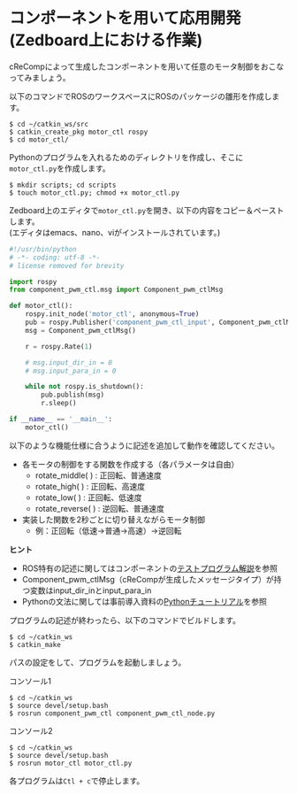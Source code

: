 # コンポーネントを用いて応用開発 <br>(Zedboard上における作業)

cReCompによって生成したコンポーネントを用いて任意のモータ制御をおこなってみましょう。

以下のコマンドでROSのワークスペースにROSのパッケージの雛形を作成します。

```
$ cd ~/catkin_ws/src
$ catkin_create_pkg motor_ctl rospy
$ cd motor_ctl/
```

Pythonのプログラムを入れるためのディレクトリを作成し、そこに`motor_ctl.py`を作成します。

```
$ mkdir scripts; cd scripts
$ touch motor_ctl.py; chmod +x motor_ctl.py
```

Zedboard上のエディタで`motor_ctl.py`を開き、以下の内容をコピー＆ペーストします。  
(エディタはemacs、nano、viがインストールされています。)

```python
#!/usr/bin/python
# -*- coding: utf-8 -*-
# license removed for brevity

import rospy
from component_pwm_ctl.msg import Component_pwm_ctlMsg

def motor_ctl():
	rospy.init_node('motor_ctl', anonymous=True)
	pub = rospy.Publisher('component_pwm_ctl_input', Component_pwm_ctlMsg, queue_size=100)
	msg = Component_pwm_ctlMsg()

	r = rospy.Rate(1)

	# msg.input_dir_in = 0
	# msg.input_para_in = 0

	while not rospy.is_shutdown():
		pub.publish(msg)
		r.sleep()

if __name__ == '__main__':
	motor_ctl()
```


以下のような機能仕様に合うように記述を追加して動作を確認してください。

- 各モータの制御をする関数を作成する（各パラメータは自由）
	- rotate_middle( )	 : 正回転、普通速度
	- rotate_high( )		 : 正回転、高速度
	- rotate_low( )		 : 正回転、低速度
	- rotate_reverse( )	 : 逆回転、普通速度
- 実装した関数を2秒ごとに切り替えながらモータ制御
	- 例：正回転（低速→普通→高速）→逆回転

**ヒント**

- ROS特有の記述に関してはコンポーネントの[テストプログラム解説](test_node_py.md)を参照
- Component_pwm_ctlMsg（cReCompが生成したメッセージタイプ）が持つ変数はinput_dir_inとinput_para_in
- Pythonの文法に関しては事前導入資料の[Pythonチュートリアル](../pre_instruction/md/python_tutorial.md)を参照

プログラムの記述が終わったら、以下のコマンドでビルドします。

```
$ cd ~/catkin_ws
$ catkin_make
```

パスの設定をして、プログラムを起動しましょう。

コンソール1

```
$ cd ~/catkin_ws
$ source devel/setup.bash
$ rosrun component_pwm_ctl component_pwm_ctl_node.py
```

コンソール2

```
$ cd ~/catkin_ws
$ source devel/setup.bash
$ rosrun motor_ctl motor_ctl.py
```

各プログラムは`Ctl + c`で停止します。
